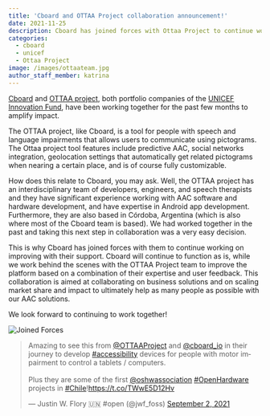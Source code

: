 ```yaml
---
title: 'Cboard and OTTAA Project collaboration announcement!'
date: 2021-11-25
description: Cboard has joined forces with Ottaa Project to continue working on improving communication of people with disabilities
categories:
  - cboard
  - unicef
  - Ottaa Project
image: /images/ottaateam.jpg
author_staff_member: katrina
---
```

[Cboard](https://www.cboard.io/) and [OTTAA project](https://www.ottaaproject.com/), both portfolio companies of the [UNICEF Innovation Fund](https://www.unicef.org/innovation/stories/giving-every-child-voice-aac-technology), have been working together for the past few months to amplify impact.

The OTTAA project, like Cboard, is a tool for people with speech and language impairments that allows users to communicate using pictograms. The Ottaa project tool features include predictive AAC, social networks integration, geolocation settings that automatically get related pictograms when nearing a certain place, and is of course fully customizable.

How does this relate to Cboard, you may ask. Well, the OTTAA project has an interdisciplinary team of developers, engineers, and speech therapists and they have significant experience working with AAC software and hardware development, and have expertise in Android app development. Furthermore, they are also based in Córdoba, Argentina (which is also where most of the Cboard team is based). We had worked together in the past and taking this next step in collaboration was a very easy decision.

This is why Cboard has joined forces with them to continue working on improving with their support. Cboard will continue to function as is, while we work behind the scenes with the OTTAA Project team to improve the platform based on a combination of their expertise and user feedback. This collaboration is aimed at collaborating on business solutions and on scaling market share and impact to ultimately help as many people as possible with our AAC solutions.

We look forward to continuing to work together!

![Joined Forces](/images/joined-forces.png)

<blockquote class="twitter-tweet"><p lang="en" dir="ltr">Amazing to see this from <a href="https://twitter.com/OTTAAProject?ref_src=twsrc%5Etfw">@OTTAAProject</a> and <a href="https://twitter.com/cboard_io?ref_src=twsrc%5Etfw">@cboard_io</a> in their journey to develop <a href="https://twitter.com/hashtag/accessibility?src=hash&amp;ref_src=twsrc%5Etfw">#accessibility</a> devices for people with motor impairment to control a tablets / computers.<br><br>Plus they are some of the first <a href="https://twitter.com/oshwassociation?ref_src=twsrc%5Etfw">@oshwassociation</a> <a href="https://twitter.com/hashtag/OpenHardware?src=hash&amp;ref_src=twsrc%5Etfw">#OpenHardware</a> projects in <a href="https://twitter.com/hashtag/Chile?src=hash&amp;ref_src=twsrc%5Etfw">#Chile</a>!<a href="https://t.co/TWwE5D12Hv">https://t.co/TWwE5D12Hv</a></p>&mdash; Justin W. Flory 🇺🇳 #open (@jwf_foss) <a href="https://twitter.com/jwf_foss/status/1433355620619636736?ref_src=twsrc%5Etfw">September 2, 2021</a></blockquote> <script async src="https://platform.twitter.com/widgets.js" charset="utf-8"></script>

